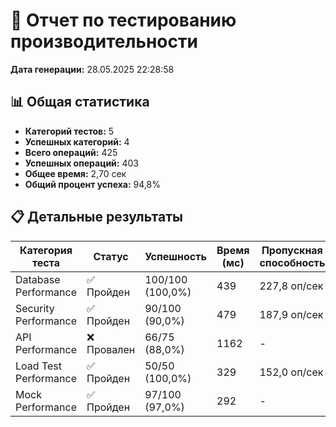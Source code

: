 # 🚀 Отчет по тестированию производительности

**Дата генерации:** 28.05.2025 22:28:58

## 📊 Общая статистика

- **Категорий тестов:** 5
- **Успешных категорий:** 4
- **Всего операций:** 425
- **Успешных операций:** 403
- **Общее время:** 2,70 сек
- **Общий процент успеха:** 94,8%

## 📋 Детальные результаты

| Категория теста | Статус | Успешность | Время (мс) | Пропускная способность |
|-----------------|--------|-----------|------------|----------------------|
| Database Performance | ✅ Пройден | 100/100 (100,0%) | 439 | 227,8 оп/сек |
| Security Performance | ✅ Пройден | 90/100 (90,0%) | 479 | 187,9 оп/сек |
| API Performance | ❌ Провален | 66/75 (88,0%) | 1162 | - |
| Load Test Performance | ✅ Пройден | 50/50 (100,0%) | 329 | 152,0 оп/сек |
| Mock Performance | ✅ Пройден | 97/100 (97,0%) | 292 | - |
